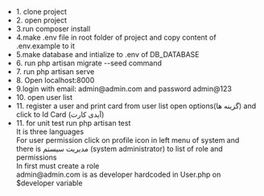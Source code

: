 <ul>
<li>
1. clone project
</li>
<li>
2. open project
</li>
<li>
3.run composer install
</li>
<li>
4.make .env file in root folder of project and copy content of .env.example to it
</li>
<li>
5.make database and intialize to .env of DB_DATABASE
</li>
<li>
6. run php artisan migrate --seed command
</li>
<li>
7. run php artisan serve
</li>
<li>
8. Open localhost:8000
</li>
<li>
9.login with email: admin@admin.com and password admin@123
</li>
<li>
10. open user list 
</li>
<li>
11. register a user and print card from user list open options(گزینه ها) and click to Id Card (آیدی کارت) 
</li>
<li>
11. for unit test run php artisan test
</li>
It is three languages
<br>
For user permission click on profile icon in left menu of system and there is مدیریت سیستم (system  administrator) to list of role and permissions 
<br>
In first must create a role
<br>
admin@admin.com is as developer hardcoded in User.php on $developer variable
</ul>